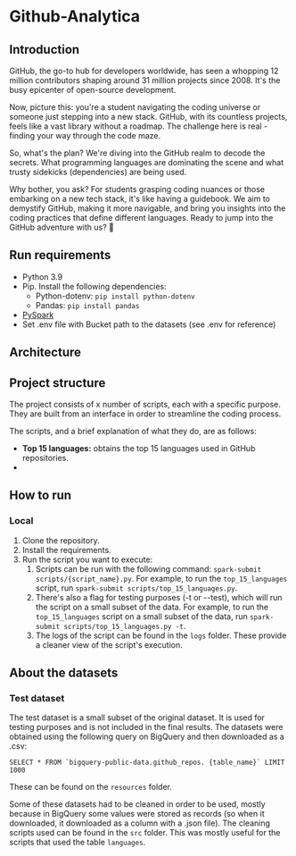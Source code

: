 # Github-Analytica
## Introduction
GitHub, the go-to hub for developers worldwide, has seen a whopping 12 million contributors shaping around 31 million projects since 2008. It's the busy epicenter of open-source development.

Now, picture this: you're a student navigating the coding universe or someone just stepping into a new stack. GitHub, with its countless projects, feels like a vast library without a roadmap. The challenge here is real - finding your way through the code maze.

So, what's the plan? We're diving into the GitHub realm to decode the secrets. What programming languages are dominating the scene and what trusty sidekicks (dependencies) are being used.

Why bother, you ask? For students grasping coding nuances or those embarking on a new tech stack, it's like having a guidebook. We aim to demystify GitHub, making it more navigable, and bring you insights into the coding practices that define different languages.  Ready to jump into the GitHub adventure with us? 🚀

## Run requirements
- Python 3.9
- Pip. Install the following dependencies:
  - Python-dotenv: `pip install python-dotenv`
  - Pandas: `pip install pandas`
- [PySpark](https://spark.apache.org/docs/latest/api/python/getting_started/install.html)
- Set .env file with Bucket path to the datasets (see .env for reference)

## Architecture


## Project structure

The project consists of x number of scripts, each with a specific purpose. They are built from an interface in order to streamline the coding process.

The scripts, and a brief explanation of what they do, are as follows:

- **Top 15 languages:** obtains the top 15 languages used in GitHub repositories. 
- 

## How to run
### Local
1. Clone the repository.
2. Install the requirements.
3. Run the script you want to execute:
   1. Scripts can be run with the following command: `spark-submit scripts/{script_name}.py`. For example, to run the `top_15_languages` script, run `spark-submit scripts/top_15_languages.py`. 
   2. There's also a flag for testing purposes (-t or --test), which will run the script on a small subset of the data. For example, to run the `top_15_languages` script on a small subset of the data, run `spark-submit scripts/top_15_languages.py -t`.
   3. The logs of the script can be found in the `logs` folder. These provide a cleaner view of the script's execution.

## About the datasets
### Test dataset
The test dataset is a small subset of the original dataset. It is used for testing purposes and is not included in the final results.
The datasets were obtained using the following query on BigQuery and then downloaded as a .csv:

``SELECT * FROM `bigquery-public-data.github_repos. {table_name}` LIMIT 1000``

These can be found on the `resources` folder.

Some of these datasets had to be cleaned in order to be used, mostly because in BigQuery some values were stored as records (so when it downloaded, it downloaded as a column with a .json file). The cleaning scripts used can be found in the `src` folder. This was mostly useful for the scripts that used the table `languages`.